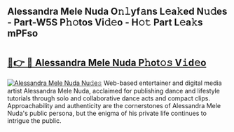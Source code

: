 ## Alessandra Mele Nuda O𝚗𝚕yf𝚊ns L𝚎a𝚔ed N𝚞𝚍es - Part-W5S P𝚑𝚘tos Vi𝚍𝚎o - H𝚘𝚝 Part L𝚎a𝚔s mPFso

# <h2><a href="http://kf6p7j0.oniu.top/?m=Alessandra+Mele+Nuda">🔗👉 🔴 Alessandra Mele Nuda P𝚑ot𝚘𝚜 V𝚒d𝚎o</a></h2>

[![Alessandra Mele Nuda Nu𝚍e𝚜](https://i.imgur.com/0qMVB7G.gif)](http://kf6p7j0.oniu.top/?m=Alessandra+Mele+Nuda)
Web-based entertainer and digital media artist Alessandra Mele Nuda, acclaimed for publishing dance and lifestyle tutorials through solo and collaborative dance acts and compact clips. Approachability and authenticity are the cornerstones of Alessandra Mele Nuda's public persona, but the enigma of his private life continues to intrigue the public.  
